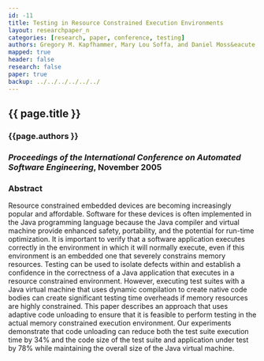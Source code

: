 ```yaml
---
id: -11
title: Testing in Resource Constrained Execution Environments
layout: researchpaper_n
categories: [research, paper, conference, testing]
authors: Gregory M. Kapfhammer, Mary Lou Soffa, and Daniel Moss&eacute;
mapped: true
header: false
research: false
paper: true
backup: ../../../../../../
---
```


## {{ page.title }} [<i class="fa fa-download"></i>]({{site.baseurl}}download/research/papers/ase2005-kapfhammer-soffa-mosse.pdf "Download this Paper!")

### {{page.authors }}

### <em>Proceedings of the International Conference on Automated Software Engineering</em>, November 2005

### Abstract

Resource constrained embedded devices are becoming increasingly popular and affordable. Software for these devices is
often implemented in the Java programming language because the Java compiler and virtual machine provide enhanced
safety, portability, and the potential for run-time optimization. It is important to verify that a software application
executes correctly in the environment in which it will normally execute, even if this environment is an embedded one
that severely constrains memory resources. Testing can be used to isolate defects within and establish a confidence in
the correctness of a Java application that executes in a resource constrained environment. However, executing test
suites with a Java virtual machine that uses dynamic compilation to create native code bodies can create significant
testing time overheads if memory resources are highly constrained. This paper describes an approach that uses adaptive
code unloading to ensure that it is feasible to perform testing in the actual memory constrained execution environment.
Our experiments demonstrate that code unloading can reduce both the test suite execution time by 34% and the code size
of the test suite and application under test by 78% while maintaining the overall size of the Java virtual machine.
